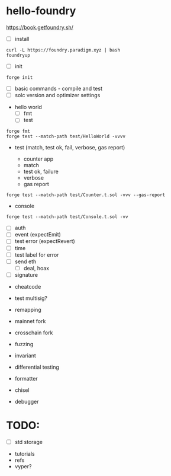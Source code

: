 # hello-foundry

https://book.getfoundry.sh/

- [ ] install

```shell
curl -L https://foundry.paradigm.xyz | bash
foundryup
```

- [ ] init

```shell
forge init
```

- [ ] basic commands - compile and test
- [ ] solc version and optimizer settings
- hello world
  - [ ] fmt
  - [ ] test

```shell
forge fmt
forge test --match-path test/HelloWorld -vvvv
```

- test (match, test ok, fail, verbose, gas report)

  - counter app
  - match
  - test ok, failure
  - verbose
  - gas report

```shell
forge test --match-path test/Counter.t.sol -vvv --gas-report
```

- console

```shell
forge test --match-path test/Console.t.sol -vv
```

- [ ] auth
- [ ] event (expectEmit)
- [ ] test error (expectRevert)
- [ ] time
- [ ] test label for error
- [ ] send eth
  - [ ] deal, hoax
- [ ] signature
- cheatcode
- test multisig?
- remapping
- mainnet fork
- crosschain fork
- fuzzing
- invariant
- differential testing

- formatter
- chisel
- debugger

# TODO:

- [ ] std storage
- tutorials
- refs
- vyper?
